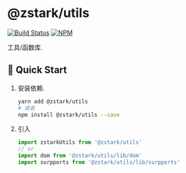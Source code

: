 # @zstark/utils

[![Build Status](https://travis-ci.org/PinghuaZhuang/zstark.svg?branch=master)](https://travis-ci.org/PinghuaZhuang/zstark) [![NPM](https://img.shields.io/npm/v/@zstark/utils)](https://www.npmjs.com/package/@zstark/utils)

工具/函数库.



## 🚀 Quick Start

1. 安装依赖.

   ```bash
   yarn add @zstark/utils
   # 或者
   npm install @zstark/utils --save
   ```

2. 引入

   ```js
   import zstarkUtils from '@zstark/utils'
   // or
   import dom from '@zstark/utils/lib/dom'
   import surpports from '@zstark/utils/lib/surpports'
   ```
